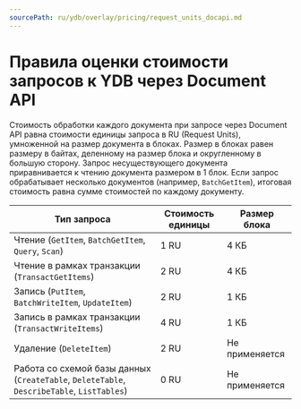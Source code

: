 ```yaml
---
sourcePath: ru/ydb/overlay/pricing/request_units_docapi.md
---
```

# Правила оценки стоимости запросов к YDB через Document API

Стоимость обработки каждого документа при запросе через Document API равна стоимости единицы запроса в RU (Request Units), умноженной на размер документа в блоках. Размер в блоках равен размеру в байтах, деленному на размер блока и округленному в большую сторону. Запрос несуществующего документа приравнивается к чтению документа размером в 1 блок. Если запрос обрабатывает несколько документов (например, `BatchGetItem`), итоговая стоимость равна сумме стоимостей по каждому документу.

Тип запроса                                                                        | Стоимость единицы | Размер блока   |
---------------------------------------------------------------------------------- | ----------------- | -------------- |
Чтение (`GetItem`, `BatchGetItem`, `Query`, `Scan`)                                        | 1 RU              | 4 КБ           |
Чтение в рамках транзакции (`TransactGetItems`)                                      | 2 RU              | 4 КБ           |
Запись (`PutItem`, `BatchWriteItem`, `UpdateItem`)                                       | 2 RU              | 1 КБ           |
Запись в рамках транзакции (`TransactWriteItems`)                                    | 4 RU              | 1 КБ           |
Удаление (`DeleteItem`)                                                              | 2 RU              | Не применяется |
Работа со схемой базы данных (`CreateTable`, `DeleteTable`, `DescribeTable`, `ListTables`) | 0 RU              | Не применяется |
